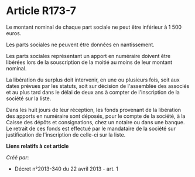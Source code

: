 # Article R173-7

Le montant nominal de chaque part sociale ne peut être inférieur à 1 500 euros. 

Les parts sociales ne peuvent être données en nantissement. 

Les parts sociales représentant un apport en numéraire doivent être libérées lors de la souscription de la moitié au moins de
leur montant nominal. 

La libération du surplus doit intervenir, en une ou plusieurs fois, soit aux dates prévues par les statuts, soit sur décision
de l'assemblée des associés et au plus tard dans le délai de deux ans à compter de l'inscription de la société sur la liste. 

Dans les huit jours de leur réception, les fonds provenant de la libération des apports en numéraire sont déposés, pour le
compte de la société, à la Caisse des dépôts et consignations, chez un notaire ou dans une banque. Le retrait de ces fonds
est effectué par le mandataire de la société sur justification de l'inscription de celle-ci sur la liste.

**Liens relatifs à cet article**

_Créé par_:

  - Décret n°2013-340 du 22 avril 2013 - art. 1
